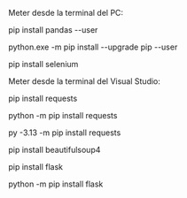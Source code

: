 Meter desde la terminal del PC:

pip install pandas --user

python.exe -m pip install --upgrade pip --user

pip install selenium

Meter desde la terminal del Visual Studio:

pip install requests

python -m pip install requests

py -3.13 -m pip install requests

pip install beautifulsoup4

pip install flask

python -m pip install flask
